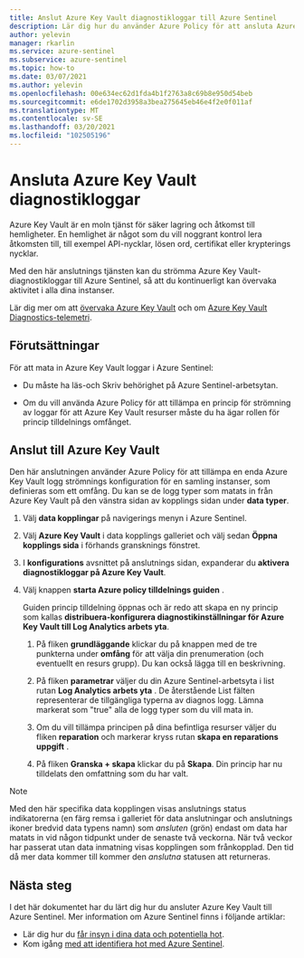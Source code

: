 ```yaml
---
title: Anslut Azure Key Vault diagnostikloggar till Azure Sentinel
description: Lär dig hur du använder Azure Policy för att ansluta Azure Key Vault diagnostikloggar till Azure Sentinel.
author: yelevin
manager: rkarlin
ms.service: azure-sentinel
ms.subservice: azure-sentinel
ms.topic: how-to
ms.date: 03/07/2021
ms.author: yelevin
ms.openlocfilehash: 00e634ec62d1fda4b1f2763a8c69b8e950d54beb
ms.sourcegitcommit: e6de1702d3958a3bea275645eb46e4f2e0f011af
ms.translationtype: MT
ms.contentlocale: sv-SE
ms.lasthandoff: 03/20/2021
ms.locfileid: "102505196"
---
```

# <a name="connect-azure-key-vault-diagnostics-logs"></a>Ansluta Azure Key Vault diagnostikloggar

Azure Key Vault är en moln tjänst för säker lagring och åtkomst till hemligheter. En hemlighet är något som du vill noggrant kontrol lera åtkomsten till, till exempel API-nycklar, lösen ord, certifikat eller krypterings nycklar.

Med den här anslutnings tjänsten kan du strömma Azure Key Vault-diagnostikloggar till Azure Sentinel, så att du kontinuerligt kan övervaka aktivitet i alla dina instanser.

Lär dig mer om att [övervaka Azure Key Vault](../azure-monitor/insights/key-vault-insights-overview.md) och om [Azure Key Vault Diagnostics-telemetri](../key-vault/general/logging.md).

## <a name="prerequisites"></a>Förutsättningar

För att mata in Azure Key Vault loggar i Azure Sentinel:

- Du måste ha läs-och Skriv behörighet på Azure Sentinel-arbetsytan.

- Om du vill använda Azure Policy för att tillämpa en princip för strömning av loggar för att Azure Key Vault resurser måste du ha ägar rollen för princip tilldelnings omfånget.

## <a name="connect-to-azure-key-vault"></a>Anslut till Azure Key Vault

Den här anslutningen använder Azure Policy för att tillämpa en enda Azure Key Vault logg strömnings konfiguration för en samling instanser, som definieras som ett omfång. Du kan se de logg typer som matats in från Azure Key Vault på den vänstra sidan av kopplings sidan under **data typer**.

1. Välj **data kopplingar** på navigerings menyn i Azure Sentinel.

1. Välj **Azure Key Vault** i data kopplings galleriet och välj sedan **Öppna kopplings sida** i förhands gransknings fönstret.

1. I **konfigurations** avsnittet på anslutnings sidan, expanderar du **aktivera diagnostikloggar på Azure Key Vault**.

1. Välj knappen **starta Azure policy tilldelnings guiden** .

    Guiden princip tilldelning öppnas och är redo att skapa en ny princip som kallas **distribuera-konfigurera diagnostikinställningar för Azure Key Vault till Log Analytics arbets yta**.

    1. På fliken **grundläggande** klickar du på knappen med de tre punkterna under **omfång** för att välja din prenumeration (och eventuellt en resurs grupp). Du kan också lägga till en beskrivning.

    1. På fliken **parametrar** väljer du din Azure Sentinel-arbetsyta i list rutan **Log Analytics arbets yta** . De återstående List fälten representerar de tillgängliga typerna av diagnos logg. Lämna markerat som "true" alla de logg typer som du vill mata in.

    1. Om du vill tillämpa principen på dina befintliga resurser väljer du fliken **reparation** och markerar kryss rutan **skapa en reparations uppgift** .

    1. På fliken **Granska + skapa** klickar du på **Skapa**. Din princip har nu tilldelats den omfattning som du har valt.

> [!NOTE]
>
> Med den här specifika data kopplingen visas anslutnings status indikatorerna (en färg remsa i galleriet för data anslutningar och anslutnings ikoner bredvid data typens namn) som *ansluten* (grön) endast om data har matats in vid någon tidpunkt under de senaste två veckorna. När två veckor har passerat utan data inmatning visas kopplingen som frånkopplad. Den tid då mer data kommer till kommer den *anslutna* statusen att returneras.

## <a name="next-steps"></a>Nästa steg

I det här dokumentet har du lärt dig hur du ansluter Azure Key Vault till Azure Sentinel. Mer information om Azure Sentinel finns i följande artiklar:

- Lär dig hur du [får insyn i dina data och potentiella hot](quickstart-get-visibility.md).
- Kom igång [med att identifiera hot med Azure Sentinel](tutorial-detect-threats-built-in.md).
